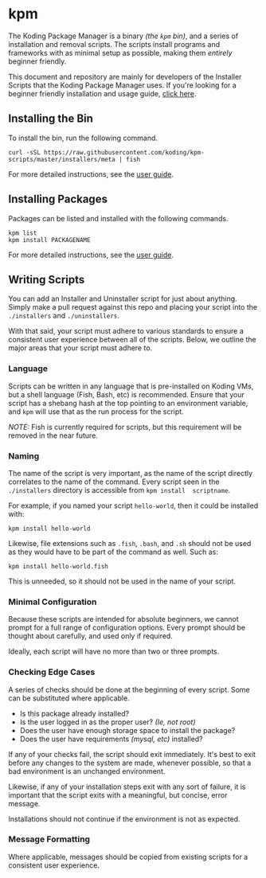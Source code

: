 
# kpm

The Koding Package Manager is a binary *(the `kpm` bin)*, and a 
series of installation and removal scripts. The scripts install programs 
and frameworks with as minimal setup as possible, making them *entirely* 
beginner friendly.

This document and repository are mainly for developers of the Installer 
Scripts that the Koding Package Manager uses. If you're looking for a 
beginner friendly installation and usage guide, [click here][user guide].

## Installing the Bin

To install the bin, run the following command.

```text
curl -sSL https://raw.githubusercontent.com/koding/kpm-scripts/master/installers/meta | fish
```

For more detailed instructions, see the [user guide][user guide].

## Installing Packages

Packages can be listed and installed with the following commands.

```text
kpm list
kpm install PACKAGENAME
```

For more detailed instructions, see the [user guide][user guide].

## Writing Scripts

You can add an Installer and Uninstaller script for just about anything.  
Simply make a pull request against this repo and placing your script into 
the `./installers` and `./uninstallers`.

With that said, your script must adhere to various standards to ensure a 
consistent user experience between all of the scripts. Below, we outline 
the major areas that your script must adhere to.

### Language

Scripts can be written in any language that is pre-installed on Koding 
VMs, but a shell language (Fish, Bash, etc) is recommended.  Ensure that
your script has a shebang hash at the top pointing to an environment 
variable, and `kpm` will use that as the run process for the 
script.

*NOTE:* Fish is currently required for scripts, but this requirement will 
be removed in the near future.

### Naming

The name of the script is very important, as the name of the script 
directly correlates to the name of the command. Every script seen in the 
`./installers` directory is accessible from `kpm install 
scriptname`.

For example, if you named your script `hello-world`, then it could be 
installed with:

```text
kpm install hello-world
```

Likewise, file extensions such as `.fish`, `.bash`, and `.sh` should not 
be used as they would have to be part of the command as well. Such as:

```text
kpm install hello-world.fish
```

This is unneeded, so it should not be used in the name of your script.

### Minimal Configuration

Because these scripts are intended for absolute beginners, we cannot 
prompt for a full range of configuration options. Every prompt should be 
thought about carefully, and used only if required.

Ideally, each script will have no more than two or three prompts.

### Checking Edge Cases

A series of checks should be done at the beginning of every script. Some 
can be substituted where applicable.

- Is this package already installed?
- Is the user logged in as the proper user? *(Ie, not root)*
- Does the user have enough storage space to install the package?
- Does the user have requirements *(mysql, etc)* installed?

If any of your checks fail, the script should exit immediately. It's best 
to exit before any changes to the system are made, whenever possible, so 
that a bad environment is an unchanged environment.

Likewise, if any of your installation steps exit with any sort of 
failure, it is important that the script exits with a meaningful, but 
concise, error message.

Installations should not continue if the environment is not as expected.

### Message Formatting

Where applicable, messages should be copied from existing scripts for a 
consistent user experience.




[user guide]: http://learn.koding.com/guides/getting-started-kpm
